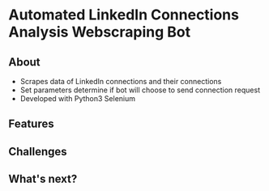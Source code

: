 # Automated LinkedIn Connections Analysis Webscraping Bot

## About
  * Scrapes data of LinkedIn connections and their connections
  * Set parameters determine if bot will choose to send connection request
  * Developed with Python3 Selenium 

## Features


## Challenges


## What's next?

